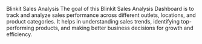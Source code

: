 Blinkit Sales Analysis 
The goal of this Blinkit Sales Analysis Dashboard is to track and analyze sales performance across different outlets, locations, and product categories. It helps in understanding sales trends, identifying top-performing products, and making better business decisions for growth and efficiency. 
